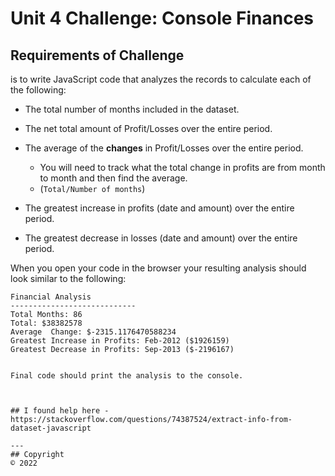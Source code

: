 # Unit 4 Challenge: Console Finances

## Requirements of Challenge

is to write JavaScript code that analyzes the records to calculate each of the following:

* The total number of months included in the dataset.

* The net total amount of Profit/Losses over the entire period.

* The average of the **changes** in Profit/Losses over the entire period.
  * You will need to track what the total change in profits are from month to month and then find the average.
  * (`Total/Number of months`)

* The greatest increase in profits (date and amount) over the entire period.

* The greatest decrease in losses (date and amount) over the entire period.

When you open your code in the browser your resulting analysis should look similar to the following:

  ```text
Financial Analysis
----------------------------
Total Months: 86
Total: $38382578
Average  Change: $-2315.1176470588234
Greatest Increase in Profits: Feb-2012 ($1926159)
Greatest Decrease in Profits: Sep-2013 ($-2196167)


Final code should print the analysis to the console.



## I found help here -
https://stackoverflow.com/questions/74387524/extract-info-from-dataset-javascript

---
## Copyright
 © 2022 

